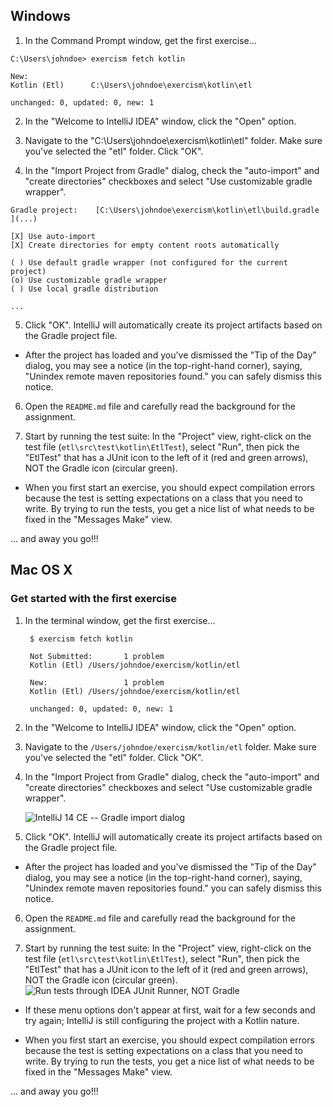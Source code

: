 ## Windows

1) In the Command Prompt window, get the first exercise...

```
C:\Users\johndoe> exercism fetch kotlin

New:
Kotlin (Etl)      C:\Users\johndoe\exercism\kotlin\etl

unchanged: 0, updated: 0, new: 1
```

2) In the "Welcome to IntelliJ IDEA" window, click the "Open" option.

3) Navigate to the "C:\Users\johndoe\exercism\kotlin\etl" folder.  Make sure you've selected the "etl" folder. Click "OK".

4) In the "Import Project from Gradle" dialog, check the "auto-import" and "create directories" checkboxes and select "Use customizable gradle wrapper".

```
Gradle project:    [C:\Users\johndoe\exercism\kotlin\etl\build.gradle   ](...)

[X] Use auto-import
[X] Create directories for empty content roots automatically

( ) Use default gradle wrapper (not configured for the current project)
(o) Use customizable gradle wrapper
( ) Use local gradle distribution

...
```

5) Click "OK".  IntelliJ will automatically create its project artifacts based on the Gradle project file.

* After the project has loaded and you've dismissed the "Tip of the Day" dialog, you may see a notice (in the top-right-hand corner), saying, "Unindex remote maven repositories found." you can safely dismiss this notice.

6) Open the `README.md` file and carefully read the background for the assignment.

7) Start by running the test suite: In the "Project" view, right-click on the test file (`etl\src\test\kotlin\EtlTest`), select "Run", then pick the "EtlTest" that has a JUnit icon to the left of it (red and green arrows), NOT the Gradle icon (circular green).

* When you first start an exercise, you should expect compilation errors because the test is setting expectations on a class that you need to write.  By trying to run the tests, you get a nice list of what needs to be fixed in the "Messages Make" view.

... and away you go!!!

## Mac OS X

### Get started with the first exercise

1. In the terminal window, get the first exercise...

        $ exercism fetch kotlin

        Not Submitted:       1 problem
        Kotlin (Etl) /Users/johndoe/exercism/kotlin/etl

        New:                 1 problem
        Kotlin (Etl) /Users/johndoe/exercism/kotlin/etl

        unchanged: 0, updated: 0, new: 1

2. In the "Welcome to IntelliJ IDEA" window, click the "Open" option.

3. Navigate to the `/Users/johndoe/exercism/kotlin/etl` folder.  Make sure you've selected the
   "etl" folder. Click "OK".

4. In the "Import Project from Gradle" dialog, check the "auto-import" and "create directories"
   checkboxes and select "Use customizable gradle wrapper".

    ![IntelliJ 14 CE -- Gradle import dialog](http://x.exercism.io/v3/tracks/kotlin/docs/img/mac-osx--idea-ce-gradle-import-dialog.png)

5. Click "OK".  IntelliJ will automatically create its project artifacts based on the Gradle project file.

 * After the project has loaded and you've dismissed the "Tip of the Day" dialog, you may see a
   notice (in the top-right-hand corner), saying, "Unindex remote maven repositories found." you can
   safely dismiss this notice.

6. Open the `README.md` file and carefully read the background for the assignment.

7. Start by running the test suite: In the "Project" view, right-click on the test file
   (`etl\src\test\kotlin\EtlTest`), select "Run", then pick the "EtlTest" that has a JUnit icon to the
   left of it (red and green arrows), NOT the Gradle icon (circular green).
   ![Run tests through IDEA JUnit Runner, NOT Gradle](http://x.exercism.io/v3/tracks/kotlin/docs/img/mac-osx--idea-ce-run-unit-tests.png)

 * If these menu options don't appear at first, wait for a few seconds and try again; IntelliJ is still
   configuring the project with a Kotlin nature.

 * When you first start an exercise, you should expect compilation errors because the test is
   setting expectations on a class that you need to write.  By trying to run the tests, you get a
   nice list of what needs to be fixed in the "Messages Make" view.

... and away you go!!!
